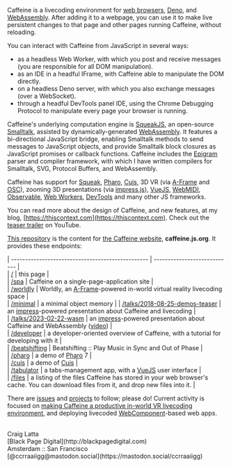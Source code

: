 Caffeine is a livecoding environment for [web browsers](https://developer.mozilla.org/en-US), [Deno](https://deno.land), and [WebAssembly](https://en.wikipedia.org/wiki/WebAssembly). After adding it to a webpage, you can use it to make live persistent changes to that page and other pages running Caffeine, without reloading.

You can interact with Caffeine from JavaScript in several ways:

- as a headless Web Worker, with which you post and receive messages (you are responsible for all DOM manipulation).
- as an IDE in a headful IFrame, with Caffeine able to manipulate the DOM directly.
- on a headless Deno server, with which you also exchange messages (over a WebSocket).
- through a headful DevTools panel IDE, using the Chrome Debugging Protocol to manipulate every page your browser is running.

Caffeine's underlying computation engine is [SqueakJS](https://squeak.js.org), an open-source [Smalltalk](https://en.wikipedia.org/wiki/Smalltalk), assisted by dynamically-generated [WebAssembly](https://wikiwand.com/en/Webassembly). It features a bi-directional JavaScript bridge, enabling Smalltalk methods to send messages to JavaScript objects, and provide Smalltalk block closures as JavaScript promises or callback functions. Caffeine includes the [Epigram](https://thiscontext.com/2022/06/28/epigram-reifying-grammar-production-rules-for-clearer-parsing-compiling-and-searching) parser and compiler framework, with which I have written compilers for Smalltalk, SVG, Protocol Buffers, and WebAssembly.

Caffeine has support for [Squeak](http://squeak.org), [Pharo](https://pharo.org), [Cuis](http://cuis-smalltalk.org), 3D VR (via [A-Frame](https://aframe.io) and [OSC](http://opensoundcontrol.org)), zooming 3D presentations (via [impress.js](https://impress.js.org)), [VueJS](https://vuejs.org), [WebMIDI](https://github.com/djipco/webmidi), [Observable](https://observablehq.com), [Web Workers](https://developer.mozilla.org/en-US/docs/Web/API/Web_Workers_API), [DevTools](https://chrome.google.com/webstore/detail/caffeine/jhbbonmkjnodgkammmgfhaljmicpeakb) and many other JS frameworks.

You can read more about the design of Caffeine, and new features, at my blog, [https://thiscontext.com](https://thiscontext.com). Check out the [teaser trailer](https://www.youtube.com/watch?v=8VzXmgAQWjc&t=8s) on YouTube.

[This repository](https://github.com/ccrraaiigg/caffeine) is the content for [the Caffeine website](https://caffeine.js.org), **caffeine.js.org**. It provides these endpoints:

| ------------------------------------------------- | ---------------------------- |  
| [/](https://caffeine.js.org/)                     | this page  |  
| [/spa](https://caffeine.js.org/spa)                 | Caffeine on a single-page-application site |  
| [/worldly](https://caffeine.js.org/worldly)                 | Worldly, an [A-Frame](https://aframe.io)-powered in-world virtual reality livecoding space |  
| [/minimal](https://caffeine.js.org/minimal)             | a minimal object memory |
| [/talks/2018-08-25-demos-teaser](https://caffeine.js.org/talks/2018-08-25-demos-teaser)             | an [impress](https://impress.js.org)-powered presentation about Caffeine and livecoding |  
| [/talks/2023-02-22-wasm](https://caffeine.js.org/talks/2023-02-22-wasm)             | an [impress](https://impress.js.org)-powered presentation about Caffeine and WebAssembly ([video](https://vimeo.com/858207177)) |  
| [/developer](https://caffeine.js.org/developer)   | a developer-oriented overview of Caffeine, with a tutorial for developing with it |  
| [/beatshifting](https://caffeine.js.org/beatshifting) | Beatshifting :: Play Music in Sync and Out of Phase |  
| [/pharo](https://caffeine.js.org/pharo)           | a demo of [Pharo](https://pharo.org) 7 |  
| [/cuis](https://caffeine.js.org/cuis)             | a demo of [Cuis](http://cuis-smalltalk.org) |  
| [/tabulator](https://caffeine.js.org/tabulator)   | a tabs-management app, with a [VueJS](https://vuejs.org) user interface |  
| [/files](https://caffeine.js.org/files)           | a listing of the files Caffeine has stored in your web browser's cache. You can download files from it, and drop new files into it. |  

There are [issues](https://github.com/ccrraaiigg/caffeine/issues) and [projects](https://github.com/ccrraaiigg/caffeine/projects) to follow; please do! Current activity is focused on [making Caffeine a productive in-world VR livecoding environment](https://github.com/ccrraaiigg/caffeine/projects/1), and deploying livecoded [WebComponent](https://wikiwand.com/en/WebComponents)-based web apps.


<br>
Craig Latta
<br>
[Black Page Digital](http://blackpagedigital.com)
<br>
Amsterdam :: San Francisco
<br>
[@ccrraaiigg@mastodon.social](https://mastodon.social/ccrraaiigg)

